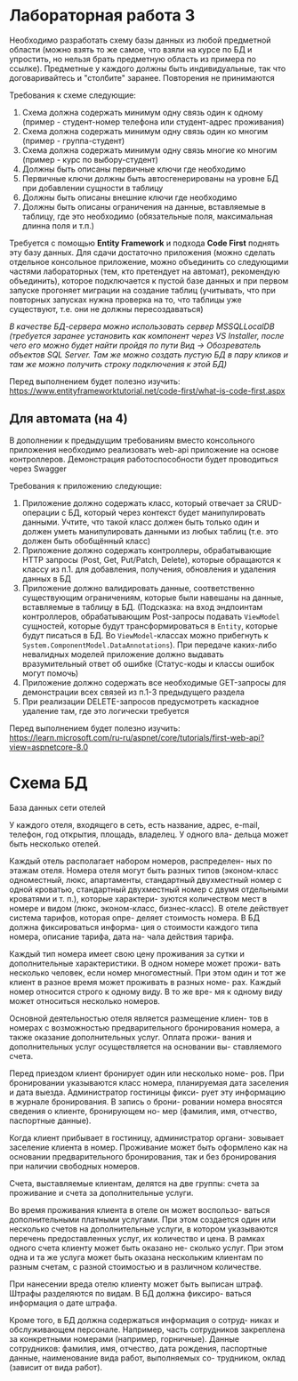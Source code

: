 ﻿# Лабораторная работа 3

Необходимо разработать схему базы данных из любой предметной области (можно взять то же самое, 
что взяли на курсе по БД и упростить, но нельзя брать предметную область из примера по ссылке). 
Предметные у каждого должны быть индивидуальные, так что договаривайтесь и "столбите" заранее. 
Повторения не принимаются

Требования к схеме следующие:
1) Схема должна содержать минимум одну связь один к одному 
(пример - студент-номер телефона или студент-адрес проживания)
2) Схема должна содержать минимум одну связь один ко многим 
(пример - группа-студент)
3) Схема должна содержать минимум одну связь многие ко многим 
(пример - курс по выбору-студент)
4) Должны быть описаны первичные ключи где необходимо
5) Первичные ключи должны быть автосгенерированы на уровне БД при добавлении сущности в таблицу
6) Должны быть описаны внешние ключи где необходимо
7) Должны быть описаны ограничения на данные, вставляемые в таблицу, где это необходимо 
(обязательные поля, максимальная длинна поля и т.п.)

Требуется с помощью **Entity Framework** и подхода **Code First** поднять эту базу данных. 
Для сдачи достаточно приложения (можно сделать отдельное консольное приложение, можно объединить 
со следующими частями лабораторных (тем, кто претендует на автомат), рекомендую объединить), 
которое подключается к пустой базе данных и при первом запуске прогоняет миграции на создание 
таблиц (учитывать, что при повторных запусках нужна проверка на то, что таблицы уже существуют, 
т.е. они не должны пересоздаваться)

_В качестве БД-сервера можно использовать сервер MSSQLLocalDB (требуется заранее установить 
как компонент через VS Installer, после чего его можно будет найти пройдя по пути 
Вид -> Обозреватель объектов SQL Server. Там же можно создать пустую БД в пару кликов и 
там же можно получить строку подключения к этой БД)_

Перед выполнением будет полезно изучить:
https://www.entityframeworktutorial.net/code-first/what-is-code-first.aspx

## Для автомата (на 4)
В дополнении к предыдущим требованиям вместо консольного приложения необходимо реализовать web-api 
приложение на основе контроллеров. Демонстрация работоспособности будет проводиться через Swagger

Требования к приложению следующие:
1) Приложение должно содержать класс, который отвечает за CRUD-операции с БД, который 
через контекст будет манипулировать данными. Учтите, что такой класс должен быть только один
и должен уметь манипулировать данными из любых таблиц (т.е. это должен быть обобщённый класс)
2) Приложение должно содержать контроллеры, обрабатывающие HTTP запросы (Post, Get, Put/Patch, Delete), 
которые обращаются к классу из п.1. для добавления, получения, обновления и удаления данных в БД
3) Приложение должно валидировать данные, соответственно существующим ограничениям, которые были 
навешаны на данные, вставляемые в таблицу в БД. (Подсказка: на вход эндпоинтам контроллеров, 
обрабатывающим Post-запросы подавать `ViewModel` сущностей, которые будут трансформироваться в `Entity`, 
которые будут писаться в БД. Во `ViewModel`-классах можно прибегнуть к `System.ComponentModel.DataAnnotations`).
При передаче каких-либо невалидных моделей приложение должно выдавать вразумительный ответ об ошибке 
(Статус-коды и классы ошибок могут помочь)
4) Приложение должно содержать все необходимые GET-запросы для демонстрации всех связей из п.1-3 
предыдущего раздела
5) При реализации DELETE-запросов предусмотреть каскадное удаление там, где это логически требуется

Перед выполнением будет полезно изучить:
https://learn.microsoft.com/ru-ru/aspnet/core/tutorials/first-web-api?view=aspnetcore-8.0


# Схема БД
База данных сети отелей

У каждого отеля, входящего в сеть, есть название, адрес,
e-mail, телефон, год открытия, площадь, владелец. У одного вла-
дельца может быть несколько отелей.

Каждый отель располагает набором номеров, распределен-
ных по этажам отеля. Номера отеля могут быть разных типов
(эконом-класс одноместный, люкс, апартаменты, стандартный
двухместный номер с одной кроватью, стандартный двухместный
номер с двумя отдельными кроватями и т. п.), которые характери-
зуются количеством мест в номере и видом (люкс, эконом-класс,
бизнес-класс). В отеле действует система тарифов, которая опре-
деляет стоимость номера. В БД должна фиксироваться информа-
ция о стоимости каждого типа номера, описание тарифа, дата на-
чала действия тарифа.

Каждый тип номера имеет свою цену проживания за сутки и
дополнительные характеристики. В одном номере может прожи-
вать несколько человек, если номер многоместный. При этом один
и тот же клиент в разное время может проживать в разных номе-
рах. Каждый номер относится строго к одному виду. В то же вре-
мя к одному виду может относиться несколько номеров.

Основной деятельностью отеля является размещение клиен-
тов в номерах с возможностью предварительного бронирования
номера, а также оказание дополнительных услуг. Оплата прожи-
вания и дополнительных услуг осуществляется на основании вы-
ставляемого счета.

Перед приездом клиент бронирует один или несколько номе-
ров. При бронировании указываются класс номера, планируемая
дата заселения и дата выезда. Администратор гостиницы фикси-
рует эту информацию в журнале бронирования. В запись о брони-
ровании номера вносятся сведения о клиенте, бронирующем но-
мер (фамилия, имя, отчество, паспортные данные).

Когда клиент прибывает в гостиницу, администратор органи-
зовывает заселение клиента в номер. Проживание может быть
оформлено как на основании предварительного бронирования, так
и без бронирования при наличии свободных номеров.

Счета, выставляемые клиентам, делятся на две группы: счета
за проживание и счета за дополнительные услуги.

Во время проживания клиента в отеле он может воспользо-
ваться дополнительными платными услугами. При этом создается
один или несколько счетов на дополнительные услуги, в котором
указываются перечень предоставленных услуг, их количество и
цена. В рамках одного счета клиенту может быть оказано не-
сколько услуг. При этом одна и та же услуга может быть оказана
нескольким клиентам по разным счетам, с разной стоимостью и в
различном количестве.

При нанесении вреда отелю клиенту может быть выписан
штраф. Штрафы разделяются по видам. В БД должна фиксиро-
ваться информация о дате штрафа.

Кроме того, в БД должна содержаться информация о сотруд-
никах и обслуживающем персонале. Например, часть сотрудников
закреплена за конкретными номерами (например, горничные).
Данные сотрудников: фамилия, имя, отчество, дата рождения,
паспортные данные, наименование вида работ, выполняемых со-
трудником, оклад (зависит от вида работ).
